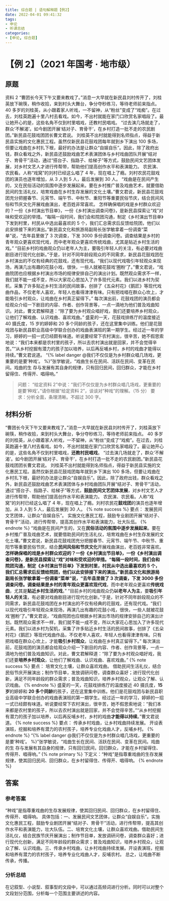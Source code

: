 ```yaml
---
title: 综合题 | 语句解释题【例2】
date: 2022-04-01 09:41:32
tags:
- 申论
- 听课总结
categories:
- [申论, 综合题]
---
```


# 【例 2】（2021 年国考 · 地市级）
## 原题
资料 2
“曹团长今天下午又要来教戏了。”消息一大早就在新民县刘村传开了，刘桂英放下碗筷，稍作收拾，来到村头大舞台，争分夺秒练习，等待老师前来指点。
40 多岁的刘桂英，从小跟着家人听戏，一不留神，从“粉丝”变成了“戏痴”。在过去，刘桂英跑遍十里八村去看戏。如今，不出村就能在家门口欣赏名家唱段了。最让她开心的是，这些名角不仅到村里唱戏，还教村民唱戏。
“过去演几场就走了，群众‘不解渴’。如今剧团开展‘结对子、育骨干’，在乡村打造一批不走的农民剧团。”新民县花鼓戏团团长曹文君说。
刘桂英不出村就能得到名师指点，得益于新民县实施的文化惠民工程。虽然仅新民县花鼓戏团每年就到乡下演出 100 多场，但要让戏曲在乡村扎下根，最好的办法是让群众“自娱自乐”。因此，除了政府出钱，群众看戏之外，新民县还鼓励戏曲艺术表演团体与乡村戏曲团队开展“结对子、育骨干”活动，通过“搭台子、指路子、给梯子”等方式，鼓励民间文艺团体发展，对乡村文艺人才进行传帮带，帮助他们提高创作水平和表演能力。
农民演、农民看。人称“戏窝”的刘村已经这么唱了 4 年，现在唱上了瘾。刘村农民花鼓戏团的演员也逐年增加，从 3 人到 5 人，最后发展到 30 人。
“戏曲是在民间产生的，又在民俗活动的氛围中逐步发展起来。要在乡村推广普及戏曲艺术，就要借助民间的生活礼仪，培育戏曲在乡村生存发展的文化土壤。”曹文君说，新民县花鼓戏团充分把握春节、元宵节、端午节、中秋节、重阳节等重要民俗节庆，结合民间风俗和节庆文化开展戏曲演出，老百姓非常喜欢。
怎样确保唱的戏是乡村群众欢迎的？一份《乡村演出节目单》，一份《乡村演出调查问卷》，是新民县探索让“戏”对味和受欢迎的举措。“每隔一段时间，我们会和院团沟通，制定《乡村演出节目单》下发到村里，村民从中选出最喜欢的 5 个，我们汇总需求后反馈给院团，他们以此安排接下来的演出。”新民县文化和旅游局副局长张学敏拿着一份调查“菜单”说，“去年县里做了 3 次调查，下发 3000 多份调查问卷。调查结果是乡村的青年观众更喜欢现代戏，而中老年观众更喜欢传统戏曲，尤其是贴近乡村生活的戏。”
“目前乡村的戏曲观众仍以老年人为主，要吸引年轻人的关注，有必要对戏曲剧目进行现代化创新。”于是，针对不同年龄段观众的不同需求，新民县花鼓戏团在乡村演出的不仅有经典的花鼓戏，还有现代戏。“我们以现代戏吸引年轻观众来现场，再演几出有趣的花鼓小戏，很快，一些人就被花鼓戏‘圈粉’了。”曹文君说，“戏曲院团也应根据乡村演出市场的规律安排自己的演出计划。既然观众需求不一样，我们就不能一成不变，所以大家花心思加入了许多现代元素。我们以进乡村为契机，采集了许多贴近乡村生活的民间故事，创排了《五朵村花》《鹅匠》等现代戏曲作品，不仅老年人喜欢，年轻人也看得津津有味。只有把戏唱在群众心坎上，才能吸引乡村观众，让戏曲在乡村真正留得下。”
每次演出前，花鼓戏团的演员都会给观众介绍一下剧目的内容、作者、创作背景等，一点一滴地为他们普及戏曲知识。对此，曹文君解释道：“除了要为乡村观众唱好戏，我们还要培养乡村观众，让他们了解戏曲、认识戏曲、喜欢戏曲。”
盛夏的一天，花鼓戏排练厅的温度接近 40 摄氏度，15 岁的婷婷和 20 多个同龄的孩子，还在这里集中训练。他们是花鼓戏团与新民县职业高级中学联合创办的戏曲表演班的第一期学生。经过近一年的学习，婷婷的一招一式已经颇有味道。听说要经常下农村演出，很辛苦，她不假思索地说：“我们本来都是农村里的孩子，所以去农村演出就是回家，并不会觉得辛苦。”“从乡村挖掘有潜力的孩子加以培养，以后再反哺乡村，乡村的戏曲才能得以持续。”曹文君说道。
“{% label danger @我们不仅仅是为乡村群众唱几场戏，更重要的是要‘种戏’。 %}”张学敏说，“戏曲生长在民间、活跃在民间、变革在民间。戏曲的生 存与发展有其自身的规律，只有回归民间，回归群众，才能在乡村留得住、传得开、唱得响。”
> 问题：
“给定资料 2”中说：“我们不仅仅是为乡村群众唱几场戏，更重要的是要‘种戏’。”请你根据“给定资料 2”，谈谈对“种戏”的理解。（15 分）
要求：分析全面，条理清晰。不超过 300 字。

## 材料分析
“曹团长今天下午又要来教戏了。”消息一大早就在新民县刘村传开了，刘桂英放下碗筷，稍作收拾，来到村头大舞台，争分夺秒练习，等待老师前来指点。
40 多岁的刘桂英，从小跟着家人听戏，一不留神，从“粉丝”变成了“戏痴”。在过去，刘桂英跑遍十里八村去看戏。如今，不出村就能在家门口欣赏名家唱段了。最让她开心的是，这些名角不仅到村里唱戏，**还教村民唱戏**。
“过去演几场就走了，群众‘不解渴’。如今剧团开展‘结对子、育骨干’，在乡村打造一批不走的农民剧团。”新民县花鼓戏团团长曹文君说。
刘桂英不出村就能得到名师指点，得益于新民县实施的文化惠民工程。虽然仅新民县花鼓戏团每年就到乡下演出 100 多场，但要让戏曲在乡村扎下根，最好的办法是让群众“自娱自乐”。因此，除了政府出钱，群众看戏之外，新民县还鼓励戏曲艺术表演团体与乡村戏曲团队开展“结对子、育骨干”活动，通过“搭台子、指路子、给梯子”等方式，**鼓励民间文艺团体发展**，对乡村文艺人才进行传帮带，帮助他们提高创作水平和表演能力。
农民演、农民看。人称“戏窝”的刘村已经这么唱了 4 年，现在唱上了瘾。刘村农民花**鼓戏团**的演员也逐年增加，从 3 人到 5 人，最后发展到 30 人。
{% note success %}
要点：
发展民间文艺团体，让群众“自娱自乐”。
实施文化惠民工程，鼓励专业剧团开展“结对子、育骨干”活动，进行传帮带，提高其创作水平和表演能力，壮大队伍。
{% endnote %}
“戏曲是在民间产生的，又在**民俗活动的氛围中逐步发展起来**。要在乡村推广普及戏曲艺术，就要借助民间的生活礼仪，培育戏曲在乡村生存发展的文化土壤。”曹文君说，新民县花鼓戏团充分把握春节、元宵节、端午节、中秋节、重阳节等重要民俗节庆，结合**民间风俗和节庆文化**开展戏曲演出，老百姓非常喜欢。
**怎样确保唱的戏是乡村群众欢迎的？**一份《乡村演出节目单》，一份《乡村演出调查问卷》，是新民县探索让“戏”对味和受欢迎的举措。“每隔一段时间，我们会和院团沟通，制定《乡村演出节目单》下发到村里，村民从中选出最喜欢的 5 个，我们汇总需求后反馈给院团，他们以此安排接下来的演出。”新民县文化和旅游局副局长张学敏拿着一份调查“菜单”说，“去年县里做了 3 次调查，下发 3000 多份调查问卷。调查结果是乡村的青年观众更喜欢**现代戏**，而中老年观众更喜欢**传统戏曲**，尤其是**贴近乡村生活的戏**。”
“目前乡村的戏曲观众仍**以老年人为主**，要**吸引年轻人的关注**，有必要对戏曲剧目进行现代化创新。”于是，针对不同年龄段观众的不同需求，新民县花鼓戏团在乡村演出的不仅有经典的花鼓戏，还有现代戏。“我们以现代戏吸引年轻观众来现场，再演几出有趣的花鼓小戏，很快，一些人就被花鼓戏‘圈粉’了。”曹文君说，“戏曲院团也应根据乡村演出市场的规律安排自己的演出计划。既然观众需求不一样，我们就不能一成不变，所以大家花心思加入了许多现代元素。我们以进乡村为契机，采集了许多贴近乡村生活的民间故事，创排了《五朵村花》《鹅匠》等现代戏曲作品，不仅老年人喜欢，年轻人也看得津津有味。只有把戏唱在群众心坎上，才能**吸引乡村观众**，让戏曲在乡村真正留得下。”
每次演出前，花鼓戏团的演员都会给观众介绍一下剧目的内容、作者、创作背景等，一点一滴地为他们普及戏曲知识。对此，曹文君解释道：“除了要为乡村观众唱好戏，我们还要**培养乡村观众**，让他们了解戏曲、认识戏曲、喜欢戏曲。”
{% note success %}
要点：
培育文化土壤，让群众喜欢戏曲。
借助民间生活礼仪，结合民俗节庆开展演出；制作节目单，发放调研问卷，调查群众喜好；进行现代化创新，满足不同年龄段的群众需求；普及戏曲知识，培养乡村观众，让观众了解、认识戏曲。
{% endnote %}
盛夏的一天，花鼓戏排练厅的温度接近 40 摄氏度，**15 岁**的婷婷和 **20 多个同龄**的孩子，还在这里集中训练。他们是花鼓戏团与新民县职业高级中学联合创办的戏曲表演班的第一期学生。经过近一年的学习，婷婷的一招一式已经颇有味道。听说要经常下农村演出，很辛苦，她不假思索地说：“我们本来都是农村里的孩子，所以去农村演出就是回家，并不会觉得辛苦。”“从乡村挖掘有潜力的孩子加以培养，以后再反哺乡村，乡村的戏曲**才能得以持续**。”曹文君说道。
{% note success %}
要点：
传承乡村戏曲，让乡村戏曲持续发展。
开设表演班，挖掘和培养有潜力的农村孩子，培养专业化戏曲人才，反哺乡村。
{% endnote %}
“{% label danger @我们不仅仅是为乡村群众唱几场戏，更重要的是要‘种戏’。 %}”张学敏说，“戏曲生长在民间、活跃在民间、变革在民间。戏曲的生 存与发展有其自身的规律，只有回归民间，回归群众，才能在乡村留得住、传得开、唱得响。”
{% note primary %}
下定义：“种戏”是指尊重戏曲的生存发展规律，使其回归民间、回归群众，在乡村留得住、传得开、唱得响。
{% endnote %}
## 答案
### 参考答案
“种戏”是指尊重戏曲的生存发展规律，使其回归民间、回归群众，在乡村留得住、传得开、唱得响。
具体包括：一、发展民间文艺团体，让群众“自娱自乐”。实施文化惠民工程，鼓励专业剧团开展“结对子、育骨干”活动，进行传帮带，提高其创作水平和表演能力，壮大队伍。二、培育文化土壤，让群众喜欢戏曲。借助民间生活礼仪，结合民族节庆开展演出；制作节目单，发放调研问卷，调查群众喜好；进行现代化创新，满足不同年龄段的群众需求；普及戏曲知识，培养乡村观众，让观众了解、认识戏曲。三、传承乡村戏曲，让乡村戏曲持续发展。开设表演班，挖掘和培养有潜力的农村孩子，培养专业化戏曲人才，反哺农村。
总之，让戏曲不断传承，传播。

### 分析总结
在记叙型、小说型、叙事型的文段中，可以通过高频词进行分析。同时可以对整个文段划分范围，分析每一个范围主要讲述的内容。
